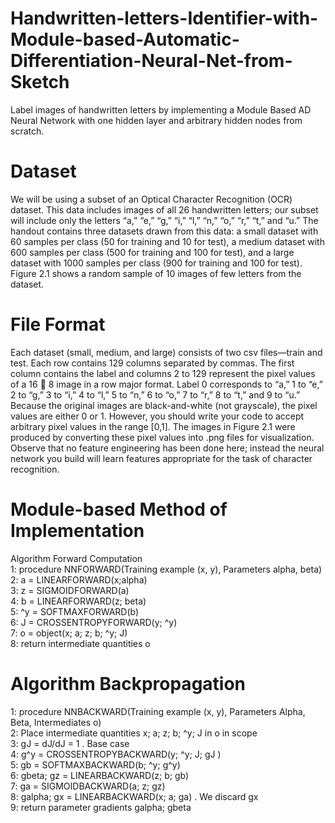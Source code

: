# Handwritten-letters-Identifier-with-Module-based-Automatic-Differentiation-Neural-Net-from-Sketch
Label images of handwritten letters by implementing a Module Based AD Neural Network with one hidden layer and arbitrary hidden nodes from scratch.

# Dataset
We will be using a subset of an Optical Character Recognition (OCR) dataset. This data includes
images of all 26 handwritten letters; our subset will include only the letters “a,” “e,” “g,” “i,” “l,” “n,” “o,”
“r,” “t,” and “u.” The handout contains three datasets drawn from this data: a small dataset with 60 samples
per class (50 for training and 10 for test), a medium dataset with 600 samples per class (500 for training and
100 for test), and a large dataset with 1000 samples per class (900 for training and 100 for test). Figure 2.1
shows a random sample of 10 images of few letters from the dataset.

# File Format 
Each dataset (small, medium, and large) consists of two csv files—train and test. Each row
contains 129 columns separated by commas. The first column contains the label and columns 2 to 129
represent the pixel values of a 16  8 image in a row major format. Label 0 corresponds to “a,” 1 to “e,” 2
to “g,” 3 to “i,” 4 to “l,” 5 to “n,” 6 to “o,” 7 to “r,” 8 to “t,” and 9 to “u.” Because the original images are
black-and-white (not grayscale), the pixel values are either 0 or 1. However, you should write your code
to accept arbitrary pixel values in the range [0,1]. The images in Figure 2.1 were produced by converting
these pixel values into .png files for visualization. Observe that no feature engineering has been done here;
instead the neural network you build will learn features appropriate for the task of character recognition.

# Module-based Method of Implementation
Algorithm Forward Computation  
1: procedure NNFORWARD(Training example (x, y), Parameters alpha, beta)  
2: a = LINEARFORWARD(x;alpha)  
3: z = SIGMOIDFORWARD(a)  
4: b = LINEARFORWARD(z; beta)  
5: ^y = SOFTMAXFORWARD(b)  
6: J = CROSSENTROPYFORWARD(y; ^y)  
7: o = object(x; a; z; b; ^y; J)  
8: return intermediate quantities o  

# Algorithm Backpropagation
1: procedure NNBACKWARD(Training example (x, y), Parameters Alpha, Beta, Intermediates o)  
2: Place intermediate quantities x; a; z; b; ^y; J in o in scope  
3: gJ = dJ/dJ = 1 . Base case  
4: g^y = CROSSENTROPYBACKWARD(y; ^y; J; gJ )  
5: gb = SOFTMAXBACKWARD(b; ^y; g^y)  
6: gbeta; gz = LINEARBACKWARD(z; b; gb)  
7: ga = SIGMOIDBACKWARD(a; z; gz)  
8: galpha; gx = LINEARBACKWARD(x; a; ga) . We discard gx  
9: return parameter gradients galpha; gbeta  
